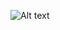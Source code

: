 ![Alt text](https://imgs.search.brave.com/QGlwMQ_4e57Rw-atw87SeHFMZHmikNM0UpTkwrf3vW4/rs:fit:860:0:0/g:ce/aHR0cHM6Ly93YWxs/cGFwZXJjYXZlLmNv/bS93cC93cDI2MjQ5/NzYuanBn)
